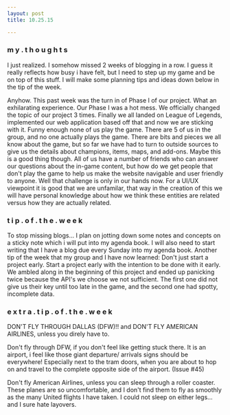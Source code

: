 ```yaml
---
layout: post
title: 10.25.15

---
```

<h3>m y . t h o u g h t s</h3>
I just realized. I somehow missed 2 weeks of blogging in a row. I guess it really reflects how busy i have felt, but I need to step up my game and be on top of this stuff. I will make some planning tips and ideas down below in the tip of the week. 

Anyhow. This past week was the turn in of Phase I of our project. What an exhilarating experience. Our Phase I was a hot mess. We officially changed the topic of our project 3 times. Finally we all landed on League of Legends, implemented our web application based off that and now we are sticking with it. Funny enough none of us play the game. There are 5 of us in the group, and no one actually plays the game. There are bits and pieces we all know about the game, but so far we have had to turn to outside sources to give us the details about champions, items, maps, and add-ons. Maybe this is a good thing though. All of us have a number of friends who can answer our questions about the in-game content, but how do we get people that don't play the game to help us make the website navigable and user friendly to anyone. Well that challenge is only in our hands now. For a UI/UX viewpoint it is good that we are unfamilar, that way in the creation of this we will have personal knowledge about how we think these entities are related versus how they are actually related. 


<h3>t i p . o f . t h e . w e e k</h3>
To stop missing blogs... I plan  on jotting down some notes and concepts on a sticky note which i will put into my agenda book. I will also need to start writing that I have a blog due every Sunday into my agenda book. 
Another tip of the week that my group and I have now learned: Don't just start a project early. Start a project early with the intention to be done with it early. We ambled along in the beginning of this project and ended up panicking twice because the API's we choose we not sufficient. The first one did not give us their key until too late in the game, and the second one had spotty, incomplete data. 


<h3>e x t r a . t i p . o f . t h e . w e e k</h3>
DON'T FLY THROUGH DALLAS (DFW)!! and DON'T FLY AMERICAN AIRLINES, unless you direly have to.

Don't fly through DFW, if you don't feel like getting stuck there. It is an airport, i feel like those giant departure/ arrivals signs should be everywhere! Especially next to the tram doors, when you are about to hop on and travel to the complete opposite side of the airport. (Issue #45)

Don't fly American Airlines, unless you can sleep through a roller coaster. These planes are so uncomfortable, and I don't find them to fly as smoothly as the many United flights I have taken. I could not sleep on either legs... and I sure hate layovers.